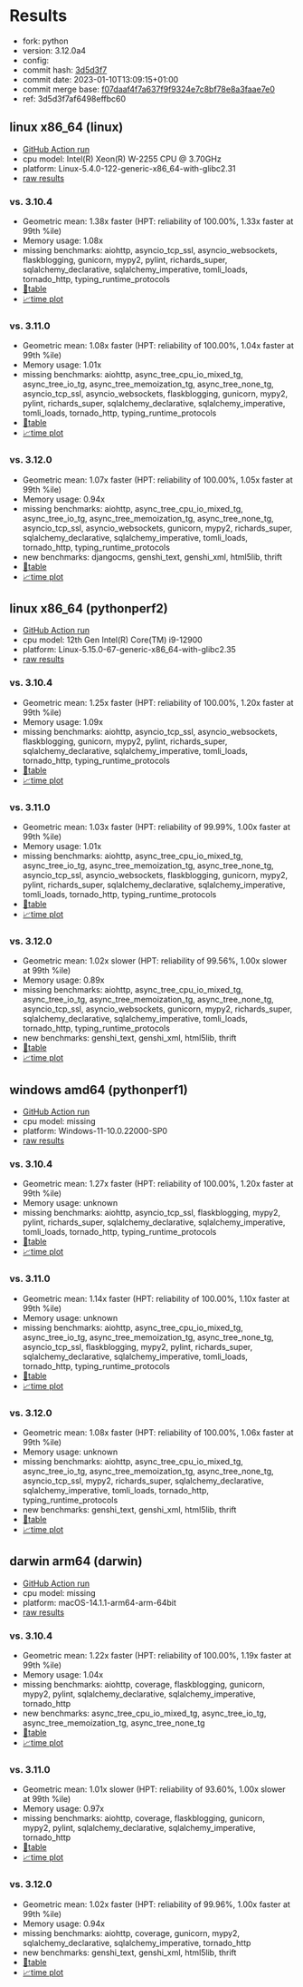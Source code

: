 # Results

- fork: python
- version: 3.12.0a4
- config: 
- commit hash: [3d5d3f7](https://github.com/python/cpython/commit/3d5d3f7)
- commit date: 2023-01-10T13:09:15+01:00
- commit merge base: [f07daaf4f7a637f9f9324e7c8bf78e8a3faae7e0](https://github.com/python/cpython/commit/f07daaf4f7a637f9f9324e7c8bf78e8a3faae7e0)
- ref: 3d5d3f7af6498effbc60

## linux x86_64 (linux)

- [GitHub Action run](https://github.com/faster-cpython/benchmarking/actions/runs/4747478381)
- cpu model: Intel(R) Xeon(R) W-2255 CPU @ 3.70GHz
- platform: Linux-5.4.0-122-generic-x86_64-with-glibc2.31
- [raw results](bm-20230110-linux-x86_64-python-3d5d3f7af6498effbc60-3.12.0a4-3d5d3f7.json)

### vs. 3.10.4

- Geometric mean: 1.38x faster (HPT: reliability of 100.00%, 1.33x faster at 99th %ile)
- Memory usage: 1.08x
- missing benchmarks: aiohttp, asyncio_tcp_ssl, asyncio_websockets, flaskblogging, gunicorn, mypy2, pylint, richards_super, sqlalchemy_declarative, sqlalchemy_imperative, tomli_loads, tornado_http, typing_runtime_protocols
- [📄table](bm-20230110-linux-x86_64-python-3d5d3f7af6498effbc60-3.12.0a4-3d5d3f7-vs-3.10.4.md)
- [📈time plot](bm-20230110-linux-x86_64-python-3d5d3f7af6498effbc60-3.12.0a4-3d5d3f7-vs-3.10.4.png)

### vs. 3.11.0

- Geometric mean: 1.08x faster (HPT: reliability of 100.00%, 1.04x faster at 99th %ile)
- Memory usage: 1.01x
- missing benchmarks: aiohttp, async_tree_cpu_io_mixed_tg, async_tree_io_tg, async_tree_memoization_tg, async_tree_none_tg, asyncio_tcp_ssl, asyncio_websockets, flaskblogging, gunicorn, mypy2, pylint, richards_super, sqlalchemy_declarative, sqlalchemy_imperative, tomli_loads, tornado_http, typing_runtime_protocols
- [📄table](bm-20230110-linux-x86_64-python-3d5d3f7af6498effbc60-3.12.0a4-3d5d3f7-vs-3.11.0.md)
- [📈time plot](bm-20230110-linux-x86_64-python-3d5d3f7af6498effbc60-3.12.0a4-3d5d3f7-vs-3.11.0.png)

### vs. 3.12.0

- Geometric mean: 1.07x faster (HPT: reliability of 100.00%, 1.05x faster at 99th %ile)
- Memory usage: 0.94x
- missing benchmarks: aiohttp, async_tree_cpu_io_mixed_tg, async_tree_io_tg, async_tree_memoization_tg, async_tree_none_tg, asyncio_tcp_ssl, asyncio_websockets, gunicorn, mypy2, richards_super, sqlalchemy_declarative, sqlalchemy_imperative, tomli_loads, tornado_http, typing_runtime_protocols
- new benchmarks: djangocms, genshi_text, genshi_xml, html5lib, thrift
- [📄table](bm-20230110-linux-x86_64-python-3d5d3f7af6498effbc60-3.12.0a4-3d5d3f7-vs-3.12.0.md)
- [📈time plot](bm-20230110-linux-x86_64-python-3d5d3f7af6498effbc60-3.12.0a4-3d5d3f7-vs-3.12.0.png)

## linux x86_64 (pythonperf2)

- [GitHub Action run](https://github.com/faster-cpython/benchmarking/actions/runs/4546461326)
- cpu model: 12th Gen Intel(R) Core(TM) i9-12900
- platform: Linux-5.15.0-67-generic-x86_64-with-glibc2.35
- [raw results](bm-20230110-pythonperf2-x86_64-python-3d5d3f7af6498effbc60-3.12.0a4-3d5d3f7.json)

### vs. 3.10.4

- Geometric mean: 1.25x faster (HPT: reliability of 100.00%, 1.20x faster at 99th %ile)
- Memory usage: 1.09x
- missing benchmarks: aiohttp, asyncio_tcp_ssl, asyncio_websockets, flaskblogging, gunicorn, mypy2, pylint, richards_super, sqlalchemy_declarative, sqlalchemy_imperative, tomli_loads, tornado_http, typing_runtime_protocols
- [📄table](bm-20230110-pythonperf2-x86_64-python-3d5d3f7af6498effbc60-3.12.0a4-3d5d3f7-vs-3.10.4.md)
- [📈time plot](bm-20230110-pythonperf2-x86_64-python-3d5d3f7af6498effbc60-3.12.0a4-3d5d3f7-vs-3.10.4.png)

### vs. 3.11.0

- Geometric mean: 1.03x faster (HPT: reliability of 99.99%, 1.00x faster at 99th %ile)
- Memory usage: 1.01x
- missing benchmarks: aiohttp, async_tree_cpu_io_mixed_tg, async_tree_io_tg, async_tree_memoization_tg, async_tree_none_tg, asyncio_tcp_ssl, asyncio_websockets, flaskblogging, gunicorn, mypy2, pylint, richards_super, sqlalchemy_declarative, sqlalchemy_imperative, tomli_loads, tornado_http, typing_runtime_protocols
- [📄table](bm-20230110-pythonperf2-x86_64-python-3d5d3f7af6498effbc60-3.12.0a4-3d5d3f7-vs-3.11.0.md)
- [📈time plot](bm-20230110-pythonperf2-x86_64-python-3d5d3f7af6498effbc60-3.12.0a4-3d5d3f7-vs-3.11.0.png)

### vs. 3.12.0

- Geometric mean: 1.02x slower (HPT: reliability of 99.56%, 1.00x slower at 99th %ile)
- Memory usage: 0.89x
- missing benchmarks: aiohttp, async_tree_cpu_io_mixed_tg, async_tree_io_tg, async_tree_memoization_tg, async_tree_none_tg, asyncio_tcp_ssl, asyncio_websockets, gunicorn, mypy2, richards_super, sqlalchemy_declarative, sqlalchemy_imperative, tomli_loads, tornado_http, typing_runtime_protocols
- new benchmarks: genshi_text, genshi_xml, html5lib, thrift
- [📄table](bm-20230110-pythonperf2-x86_64-python-3d5d3f7af6498effbc60-3.12.0a4-3d5d3f7-vs-3.12.0.md)
- [📈time plot](bm-20230110-pythonperf2-x86_64-python-3d5d3f7af6498effbc60-3.12.0a4-3d5d3f7-vs-3.12.0.png)

## windows amd64 (pythonperf1)

- [GitHub Action run](https://github.com/faster-cpython/benchmarking/actions/runs/4747479725)
- cpu model: missing
- platform: Windows-11-10.0.22000-SP0
- [raw results](bm-20230110-pythonperf1-amd64-python-3d5d3f7af6498effbc60-3.12.0a4-3d5d3f7.json)

### vs. 3.10.4

- Geometric mean: 1.27x faster (HPT: reliability of 100.00%, 1.20x faster at 99th %ile)
- Memory usage: unknown
- missing benchmarks: aiohttp, asyncio_tcp_ssl, flaskblogging, mypy2, pylint, richards_super, sqlalchemy_declarative, sqlalchemy_imperative, tomli_loads, tornado_http, typing_runtime_protocols
- [📄table](bm-20230110-pythonperf1-amd64-python-3d5d3f7af6498effbc60-3.12.0a4-3d5d3f7-vs-3.10.4.md)
- [📈time plot](bm-20230110-pythonperf1-amd64-python-3d5d3f7af6498effbc60-3.12.0a4-3d5d3f7-vs-3.10.4.png)

### vs. 3.11.0

- Geometric mean: 1.14x faster (HPT: reliability of 100.00%, 1.10x faster at 99th %ile)
- Memory usage: unknown
- missing benchmarks: aiohttp, async_tree_cpu_io_mixed_tg, async_tree_io_tg, async_tree_memoization_tg, async_tree_none_tg, asyncio_tcp_ssl, flaskblogging, mypy2, pylint, richards_super, sqlalchemy_declarative, sqlalchemy_imperative, tomli_loads, tornado_http, typing_runtime_protocols
- [📄table](bm-20230110-pythonperf1-amd64-python-3d5d3f7af6498effbc60-3.12.0a4-3d5d3f7-vs-3.11.0.md)
- [📈time plot](bm-20230110-pythonperf1-amd64-python-3d5d3f7af6498effbc60-3.12.0a4-3d5d3f7-vs-3.11.0.png)

### vs. 3.12.0

- Geometric mean: 1.08x faster (HPT: reliability of 100.00%, 1.06x faster at 99th %ile)
- Memory usage: unknown
- missing benchmarks: aiohttp, async_tree_cpu_io_mixed_tg, async_tree_io_tg, async_tree_memoization_tg, async_tree_none_tg, asyncio_tcp_ssl, mypy2, richards_super, sqlalchemy_declarative, sqlalchemy_imperative, tomli_loads, tornado_http, typing_runtime_protocols
- new benchmarks: genshi_text, genshi_xml, html5lib, thrift
- [📄table](bm-20230110-pythonperf1-amd64-python-3d5d3f7af6498effbc60-3.12.0a4-3d5d3f7-vs-3.12.0.md)
- [📈time plot](bm-20230110-pythonperf1-amd64-python-3d5d3f7af6498effbc60-3.12.0a4-3d5d3f7-vs-3.12.0.png)

## darwin arm64 (darwin)

- [GitHub Action run](https://github.com/faster-cpython/benchmarking/actions/runs/6961754642)
- cpu model: missing
- platform: macOS-14.1.1-arm64-arm-64bit
- [raw results](bm-20230110-darwin-arm64-python-3d5d3f7af6498effbc60-3.12.0a4-3d5d3f7.json)

### vs. 3.10.4

- Geometric mean: 1.22x faster (HPT: reliability of 100.00%, 1.19x faster at 99th %ile)
- Memory usage: 1.04x
- missing benchmarks: aiohttp, coverage, flaskblogging, gunicorn, mypy2, pylint, sqlalchemy_declarative, sqlalchemy_imperative, tornado_http
- new benchmarks: async_tree_cpu_io_mixed_tg, async_tree_io_tg, async_tree_memoization_tg, async_tree_none_tg
- [📄table](bm-20230110-darwin-arm64-python-3d5d3f7af6498effbc60-3.12.0a4-3d5d3f7-vs-3.10.4.md)
- [📈time plot](bm-20230110-darwin-arm64-python-3d5d3f7af6498effbc60-3.12.0a4-3d5d3f7-vs-3.10.4.png)

### vs. 3.11.0

- Geometric mean: 1.01x slower (HPT: reliability of 93.60%, 1.00x slower at 99th %ile)
- Memory usage: 0.97x
- missing benchmarks: aiohttp, coverage, flaskblogging, gunicorn, mypy2, pylint, sqlalchemy_declarative, sqlalchemy_imperative, tornado_http
- [📄table](bm-20230110-darwin-arm64-python-3d5d3f7af6498effbc60-3.12.0a4-3d5d3f7-vs-3.11.0.md)
- [📈time plot](bm-20230110-darwin-arm64-python-3d5d3f7af6498effbc60-3.12.0a4-3d5d3f7-vs-3.11.0.png)

### vs. 3.12.0

- Geometric mean: 1.02x faster (HPT: reliability of 99.96%, 1.00x faster at 99th %ile)
- Memory usage: 0.94x
- missing benchmarks: aiohttp, coverage, gunicorn, mypy2, sqlalchemy_declarative, sqlalchemy_imperative, tornado_http
- new benchmarks: genshi_text, genshi_xml, html5lib, thrift
- [📄table](bm-20230110-darwin-arm64-python-3d5d3f7af6498effbc60-3.12.0a4-3d5d3f7-vs-3.12.0.md)
- [📈time plot](bm-20230110-darwin-arm64-python-3d5d3f7af6498effbc60-3.12.0a4-3d5d3f7-vs-3.12.0.png)

